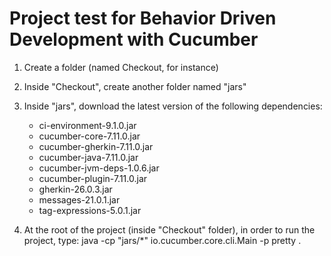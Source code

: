# Project test for Behavior Driven Development with Cucumber
1. Create a folder (named Checkout, for instance) 
2. Inside "Checkout", create another folder named "jars"
3. Inside "jars", download the latest version of the following dependencies:
	- ci-environment-9.1.0.jar
	- cucumber-core-7.11.0.jar
	- cucumber-gherkin-7.11.0.jar
 	- cucumber-java-7.11.0.jar
 	- cucumber-jvm-deps-1.0.6.jar
	- cucumber-plugin-7.11.0.jar
	- gherkin-26.0.3.jar
	- messages-21.0.1.jar
	- tag-expressions-5.0.1.jar 

1. At the root of the project (inside "Checkout" folder), in order to run the project, type:
	java -cp "jars/*" io.cucumber.core.cli.Main -p pretty .
